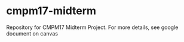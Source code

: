 # cmpm17-midterm
Repository for CMPM17 Midterm Project. For more details, see google document on canvas
